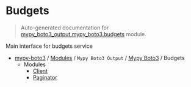 # Budgets

> Auto-generated documentation for [mypy_boto3_output.mypy_boto3.budgets](https://github.com/vemel/mypy_boto3/blob/master/mypy_boto3_output/mypy_boto3/budgets/__init__.py) module.

Main interface for budgets service

- [mypy-boto3](../../../README.md#mypy_boto3) / [Modules](../../../MODULES.md#mypy-boto3-modules) / `Mypy Boto3 Output` / [Mypy Boto3](../index.md#mypy-boto3) / Budgets
    - Modules
        - [Client](client.md#client)
        - [Paginator](paginator.md#paginator)
